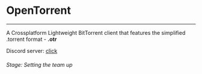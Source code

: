 # OpenTorrent
---
A Crossplatform Lightweight BitTorrent client that features the simplified .torrent format - **.otr**

Discord server: [click](https://discord.gg/f3ZFPVSvZf)
###### Stage: Setting the team up
